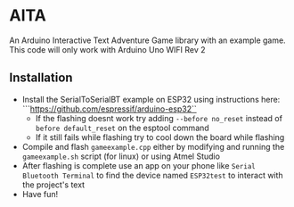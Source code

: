 # AITA
 An Arduino Interactive Text Adventure Game library with an example game.
 This code will only work with Arduino Uno WIFI Rev 2

## Installation
- Install the SerialToSerialBT example on ESP32 using instructions here: ```https://github.com/espressif/arduino-esp32``
  - If the flashing doesnt work try adding ```--before no_reset``` instead of ```before default_reset``` on the esptool command
  - If it still fails while flashing try to cool down the board while flashing
- Compile and flash ```gameexample.cpp``` either by modifying and running the ```gameexample.sh``` script (for linux) or using Atmel Studio
- After flashing is complete use an app on your phone like ```Serial Bluetooth Terminal``` to find the device named ```ESP32test``` to interact with the project's text
- Have fun!
          
